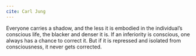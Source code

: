 ```yaml
---
cite: Carl Jung
---
```


Everyone carries a shadow, and the less it is embodied in the individual’s conscious life, the blacker and denser it is. If an inferiority is conscious, one always has a chance to correct it. But if it is repressed and isolated from consciousness, it never gets corrected.

